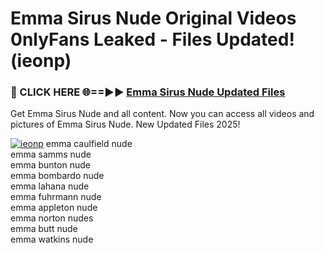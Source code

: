 # Emma Sirus Nude Original Videos 0nlyFans Leaked - Files Updated! (ieonp)

<h3>🔴 CLICK HERE 🌐==►► <a href="https://tinyurl.com/yc6ubb5a" rel="nofollow">Emma Sirus Nude Updated Files</a></h3>

Get Emma Sirus Nude and all content. Now you can access all videos and pictures of Emma Sirus Nude. New Updated Files 2025!

[![ieonp](https://i.imgur.com/7eu0CRL.gif)](https://tinyurl.com/yc6ubb5a)
emma caulfield nude<br>
emma samms nude<br>
emma bunton nude<br>
emma bombardo nude<br>
emma lahana nude<br>
emma fuhrmann nude<br>
emma appleton nude<br>
emma norton nudes<br>
emma butt nude<br>
emma watkins nude